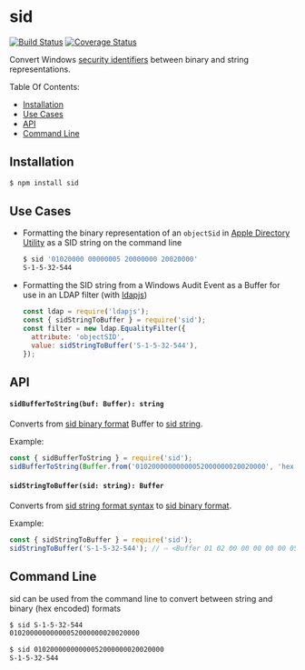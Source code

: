 # sid

[![Build Status](https://travis-ci.org/jstewmon/sid.svg?branch=master)](https://travis-ci.org/jstewmon/sid)
[![Coverage Status](https://coveralls.io/repos/github/jstewmon/sid/badge.svg)](https://coveralls.io/github/jstewmon/sid)

Convert Windows [security identifiers] between binary and string representations.

Table Of Contents:

- [Installation](#installation)
- [Use Cases](#use-cases)
- [API](#api)
- [Command Line](#command-line)

## Installation

```bash
$ npm install sid
```

## Use Cases

- Formatting the binary representation of an `objectSid` in
  [Apple Directory Utility] as a SID string on the command line
  ```bash
  $ sid '01020000 00000005 20000000 20020000'
  S-1-5-32-544
  ```
- Formatting the SID string from a Windows Audit Event as a Buffer for use in an
  LDAP filter (with [ldapjs])

  ```js
  const ldap = require('ldapjs');
  const { sidStringToBuffer } = require('sid');
  const filter = new ldap.EqualityFilter({
    attribute: 'objectSID',
    value: sidStringToBuffer('S-1-5-32-544'),
  });
  ```

## API

#### `sidBufferToString(buf: Buffer): string`

Converts from [sid binary format] Buffer to [sid string].

Example:

```js
const { sidBufferToString } = require('sid');
sidBufferToString(Buffer.from('01020000000000052000000020020000', 'hex')); // ⇨ 'S-1-5-32-544'
```

#### `sidStringToBuffer(sid: string): Buffer`

Converts from [sid string format syntax] to [sid binary format].

Example:

```js
const { sidStringToBuffer } = require('sid');
sidStringToBuffer('S-1-5-32-544'); // ⇨ <Buffer 01 02 00 00 00 00 00 05 20 00 00 00 20 02 00 00>
```

## Command Line

sid can be used from the command line to convert between string and binary (hex
encoded) formats

```bash
$ sid S-1-5-32-544
01020000000000052000000020020000

$ sid 01020000000000052000000020020000
S-1-5-32-544
```

[apple directory utility]: https://support.apple.com/guide/directory-utility/welcome/mac
[ldapjs]: http://ldapjs.org/
[security identifiers]: https://docs.microsoft.com/en-us/windows/desktop/secauthz/security-identifiers
[sid string]: https://docs.microsoft.com/en-us/openspecs/windows_protocols/ms-dtyp/78eb9013-1c3a-4970-ad1f-2b1dad588a25
[sid components]: https://docs.microsoft.com/en-us/windows/desktop/SecAuthZ/sid-components
[sid string format syntax]: https://docs.microsoft.com/en-us/openspecs/windows_protocols/ms-dtyp/c92a27b1-c772-4fa7-a432-15df5f1b66a1
[sid binary format]: https://docs.microsoft.com/en-us/openspecs/windows_protocols/ms-dtyp/f992ad60-0fe4-4b87-9fed-beb478836861
